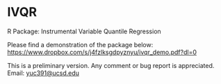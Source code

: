 # IVQR
R Package: Instrumental Variable Quantile Regression

Please find a demonstration of the package below:
https://www.dropbox.com/s/j4fzlksgdpyznyu/ivqr_demo.pdf?dl=0

This is a preliminary version. Any comment or bug report is appreciated.
Email: yuc391@ucsd.edu
